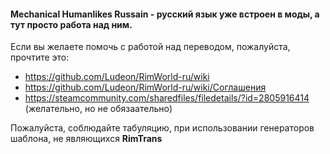 #### Mechanical Humanlikes Russain - русский язык уже встроен в моды, а тут просто работа над ним.
Если вы желаете помочь с работой над переводом, пожалуйста, прочтите это:

- https://github.com/Ludeon/RimWorld-ru/wiki
- https://github.com/Ludeon/RimWorld-ru/wiki/Соглашения
- https://steamcommunity.com/sharedfiles/filedetails/?id=2805916414 (желательно, но не обязаательно)


Пожалуйста, соблюдайте табуляцию, при использовании генераторов шаблона, не являющихся **RimTrans**

<!--

**Here are some ideas to get you started:**

🙋‍♀️ A short introduction - what is your organization all about?
🌈 Contribution guidelines - how can the community get involved?
👩‍💻 Useful resources - where can the community find your docs? Is there anything else the community should know?
🍿 Fun facts - what does your team eat for breakfast?
🧙 Remember, you can do mighty things with the power of [Markdown](https://docs.github.com/github/writing-on-github/getting-started-with-writing-and-formatting-on-github/basic-writing-and-formatting-syntax)
-->
